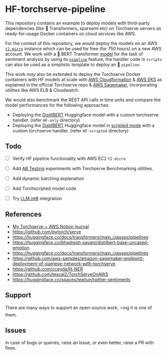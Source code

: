# HF-torchserve-pipeline
 
This repository contains an example to deploy models with third-party dependencies (like 🤗 Transformers, sparseml etc) on Torchserve servers as ready-for-usage Docker containers on cloud services like AWS.  

For the context of this repository, we would deploy the models on an AWS [`t2.micro`](https://aws.amazon.com/ec2/instance-types/) instance which can be used for free (for 750 hours) on a new AWS account. We work with a 🤗 BERT Transformer [model](https://huggingface.co/bhadresh-savani/distilbert-base-uncased-emotion) for the task of sentiment analysis by using its [`pipeline`](https://huggingface.co/docs/transformers/main_classes/pipelines) feature, the handler code in `scripts` can also be used as a simplistic template to deploy an 🤗 `pipeline`.

This work *may* also be extended to deploy the Torchserve Docker containers with HF models at scale with [AWS Cloudformation](https://github.com/pytorch/serve/tree/master/examples/cloudformation) & [AWS EKS](https://github.com/pytorch/serve/tree/master/kubernetes/EKS) as explained in the official Torchserve repo & [AWS Sagemaker](https://github.com/tescal2/TorchServeOnAWS/tree/master/3_torchserve_byoc_with_amazon_sagemaker), incorporating utilities like AWS ELB & Cloudwatch.

We would also benchmark the REST API calls in time units and compare the model performances for the following approaches: 
* Deploying the [DistilBERT](https://huggingface.co/bhadresh-savani/distilbert-base-uncased-emotion) Huggingface model with a custom torchserve handler. (refer `HF-only` directory)
* Deploying the [DistilBERT](https://huggingface.co/bhadresh-savani/distilbert-base-uncased-emotion) Huggingface model in [scripted mode](https://pytorch.org/tutorials/beginner/Intro_to_TorchScript_tutorial.html) with a custom torchserve handler. (refer `HF-scripted` directory)


## Todo
- [ ] Verify HF pipeline functionality with  AWS EC2 `t2.micro`
- [ ] Add [AB Testing](https://github.com/pytorch/serve/tree/master/benchmarks) experiments with Torchserve Benchmarking utilities.
- [ ] Add dynamic batching explanation
- [ ] Add Torchscripted model code
- [ ] Try [LLM.int8](https://twitter.com/Tim_Dettmers/status/1559892888326049792) integration


## References
* [My Torchserve + AWS Notion journal](https://garrulous-saxophone-8a6.notion.site/AWS-Torchserve-resources-52fdfd81fa1c4a5ebb9a5fd7398ed552)
* https://github.com/pytorch/serve
* https://huggingface.co/docs/transformers/main_classes/pipelines
* https://huggingface.co/bhadresh-savani/distilbert-base-uncased-emotion
* https://huggingface.co/docs/transformers/main_classes/pipelines
* https://github.com/aws-samples/amazon-sagemaker-endpoint-deployment-of-siamese-network-with-torchserve
* https://github.com/cceyda/lit-NER
* https://github.com/tescal2/TorchServeOnAWS
* https://huggingface.co/spaces/lewtun/twitter-sentiments

## Support
There are many ways to support an open-source work, ⭐ing it is one of them. 

## Issues
In case of bugs or queries, raise an Issue, or even better, raise a PR with fixes.